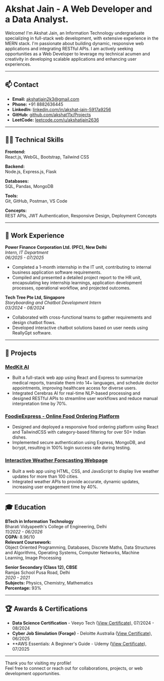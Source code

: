 # Akshat Jain -  A Web Developer and a Data Analyst.

Welcome! I'm Akshat Jain, an Information Technology undergraduate specializing in full-stack web development, with extensive experience in the MERN stack. I'm passionate about building dynamic, responsive web applications and integrating RESTful APIs. I am actively seeking opportunities as a Web Developer to leverage my technical acumen and creativity in developing scalable applications and enhancing user experiences.

---

## 📫 Contact

- **Email:** akshatjain2k3@gmail.com
- **Phone:** +91 8882636445
- **LinkedIn:** [linkedin.com/in/akshat-jain-5917a9256](http://www.linkedin.com/in/akshat-jain-5917a9256)
- **GitHub:** [github.com/akshat11x/Projects](https://github.com/akshat11x/Projects)
- **LeetCode:** [leetcode.com/u/akshatjain2636](https://leetcode.com/u/akshatjain2636/)

---

## 🧑‍💻 Technical Skills

**Frontend:**  
React.js, WebGL, Bootstrap, Tailwind CSS

**Backend:**  
Node.js, Express.js, Flask

**Databases:**  
SQL, Pandas, MongoDB

**Tools:**  
Git, GitHub, Postman, VS Code

**Concepts:**  
REST APIs, JWT Authentication, Responsive Design, Deployment Concepts

---

## 💼 Work Experience

**Power Finance Corporation Ltd. (PFC), New Delhi**  
*Intern, IT Department*  
_06/2025 - 07/2025_

- Completed a 1-month internship in the IT unit, contributing to internal business application software requirements.
- Compiled and presented a detailed project report to the HR unit, encapsulating key internship learnings, application development processes, operational workflow, and projected outcomes.

**Tech Tree Pte Ltd, Singapore**  
*Storyboarding and Chatbot Development Intern*  
_03/2024 - 08/2024_

- Collaborated with cross-functional teams to gather requirements and design chatbot flows.
- Developed interactive chatbot solutions based on user needs using ReallyGpt software.

---

## 🚀 Projects

### [MedKit AI](https://github.com/akshat11x/Projects/tree/main/dawa_ware)
- Built a full-stack web app using React and Express to summarize medical reports, translate them into 14+ languages, and schedule doctor appointments, improving healthcare access for diverse users.
- Integrated Cerebras AI for real-time NLP-based processing and designed RESTful APIs to streamline user workflows and reduce manual interpretation time by 70%.

### [FoodieExpress - Online Food Ordering Platform](https://github.com/akshat11x/Projects)
- Designed and deployed a responsive food ordering platform using React and TailwindCSS with category-based filtering for over 50+ Indian dishes.
- Implemented secure authentication using Express, MongoDB, and bcrypt, resulting in 100% login success rate during testing.

### [Interactive Weather Forecasting Webpage](https://github.com/akshat11x/Projects/tree/main/weather%20app)
- Built a web app using HTML, CSS, and JavaScript to display live weather updates for more than 100 cities.
- Integrated weather APIs to provide accurate, dynamic updates, increasing user engagement time by 40%.

---

## 🎓 Education

**BTech in Information Technology**  
Bharati Vidyapeeth's College of Engineering, Delhi  
_11/2022 - 06/2026_  
**CGPA:** 8.96/10  
**Relevant Coursework:**  
Object Oriented Programming, Databases, Discrete Maths, Data Structures and Algorithms, Operating Systems, Computer Networks, Machine Learning, Image Processing

**Senior Secondary (Class 12), CBSE**  
Ramjas School Pusa Road, Delhi  
_2020 - 2021_  
**Subjects:** Physics, Chemistry, Mathematics  
**Percentage:** 93%

---

## 🏆 Awards & Certifications

- **Data Science Certification** - Veeyo Tech ([View Certificate](https://www.linkedin.com/in/akshat-jain-5917a9256/details/certifications/1749992804506/single-media-viewer/?profileId=ACoAAD8fHf0BZ31U-zwkPZsF7LvmJRYHnhPrvPg)), 07/2024 - 08/2024
- **Cyber Job Simulation (Forage)** - Deloitte Australia ([View Certificate](https://forage-uploads-prod.s3.amazonaws.com/completion-certificates/9PBTqmSxAf6zZTseP/io9DzWKe3PTsiS6GG_9PBTqmSxAf6zZTseP_hLrSBKiPPtXd8o4dv_1750878180895_completion_certificate.pdf)), 06/2025
- **AWS Essentials: A Beginner's Guide - Udemy ([View Certificate](https://www.udemy.com/certificate/UC-428e108c-44d7-4018-b482-42e45326eaf1/)), 07/2025

---

Thank you for visiting my profile!  
Feel free to connect or reach out for collaborations, projects, or web development opportunities.

